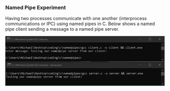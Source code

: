 ### Named Pipe Experiment

Having two processes communicate with one another (interprocess communications or IPC) using named pipes in C. Below shows a named pipe client sending a message to a named pipe server.

![Preview](preview.PNG)
